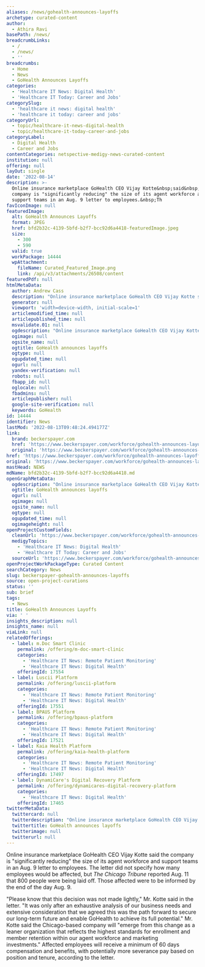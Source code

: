 ```yaml
---
aliases: /news/gohealth-announces-layoffs
archetype: curated-content
author:
  - Athira Ravi
basePath: /news/
breadcrumbLinks:
  - /
  - /news/
  - ''
breadcrumbs:
  - Home
  - News
  - GoHealth Announces Layoffs
categories:
  - 'Healthcare IT News: Digital Health'
  - 'Healthcare IT Today: Career and Jobs'
categorySlug:
  - 'healthcare it news: digital health'
  - 'healthcare it today: career and jobs'
categoryUrl:
  - topic/healthcare-it-news-digital-health
  - topic/healthcare-it-today-career-and-jobs
categoryLabel:
  - Digital Health
  - Career and Jobs
contentCategories: netspective-medigy-news-curated-content
institution: null
offering: null
layOut: single
date: '2022-08-14'
description: >-
  Online insurance marketplace GoHealth CEO Vijay Kotte&nbsp;said&nbsp;the
  company is "significantly reducing" the size of its agent workforce and
  support teams in an Aug. 9 letter to employees.&nbsp;Th
favIconImage: null
featuredImage:
  alt: GoHealth Announces Layoffs
  format: JPEG
  href: bfd2b32c-4139-5bfd-b2f7-bcc92d6a4418-featuredImage.jpeg
  size:
    - 300
    - 590
  valid: true
  workPackage: 14444
  wpAttachment:
    fileName: Curated_Featured_Image.png
    link: /api/v3/attachments/26508/content
featuredPdf: null
htmlMetaData:
  author: Andrew Cass
  description: "Online insurance marketplace GoHealth CEO Vijay Kotte said the company is \"significantly reducing\" the size of its agent workforce and support teams in an Aug. 9 letter to employees.\_"
  generator: null
  viewport: 'width=device-width, initial-scale=1'
  articlemodified_time: null
  articlepublished_time: null
  msvalidate.01: null
  ogdescription: "Online insurance marketplace GoHealth CEO Vijay Kotte said the company is \"significantly reducing\" the size of its agent workforce and support teams in an Aug. 9 letter to employees.\_"
  ogimage: null
  ogsite_name: null
  ogtitle: GoHealth announces layoffs
  ogtype: null
  ogupdated_time: null
  ogurl: null
  yandex-verification: null
  robots: null
  fbapp_id: null
  oglocale: null
  fbadmins: null
  articlepublisher: null
  google-site-verification: null
  keywords: GoHealth
id: 14444
identifier: News
lastMod: '2022-08-13T09:48:24.494177Z'
link:
  brand: beckerspayer.com
  href: 'https://www.beckerspayer.com/workforce/gohealth-announces-layoffs.html'
  original: 'https://www.beckerspayer.com/workforce/gohealth-announces-layoffs.html'
href: 'https://www.beckerspayer.com/workforce/gohealth-announces-layoffs.html'
original: 'https://www.beckerspayer.com/workforce/gohealth-announces-layoffs.html'
mastHead: NEWS
mdName: bfd2b32c-4139-5bfd-b2f7-bcc92d6a4418.md
openGraphMetaData:
  ogdescription: "Online insurance marketplace GoHealth CEO Vijay Kotte said the company is \"significantly reducing\" the size of its agent workforce and support teams in an Aug. 9 letter to employees.\_"
  ogtitle: GoHealth announces layoffs
  ogurl: null
  ogimage: null
  ogsite_name: null
  ogtype: null
  ogupdated_time: null
  ogimageheight: null
openProjectCustomFields:
  cleanUrl: 'https://www.beckerspayer.com/workforce/gohealth-announces-layoffs.html'
  medigyTopics:
    - 'Healthcare IT News: Digital Health'
    - 'Healthcare IT Today: Career and Jobs'
  sourceUrl: 'https://www.beckerspayer.com/workforce/gohealth-announces-layoffs.html'
openProjectWorkPackageType: Curated Content
searchCategory: News
slug: beckerspayer-gohealth-announces-layoffs
source: open-project-curations
status: ''
sub: brief
tags:
  - News
title: GoHealth Announces Layoffs
via: ' '
insights_description: null
insights_name: null
viaLink: null
relatedOfferings:
  - label: m.Doc Smart Clinic
    permalink: /offering/m-doc-smart-clinic
    categories:
      - 'Healthcare IT News: Remote Patient Monitoring'
      - 'Healthcare IT News: Digital Health'
    offeringId: 17554
  - label: Luscii Platform
    permalink: /offering/luscii-platform
    categories:
      - 'Healthcare IT News: Remote Patient Monitoring'
      - 'Healthcare IT News: Digital Health'
    offeringId: 17551
  - label: BPAUS Platform
    permalink: /offering/bpaus-platform
    categories:
      - 'Healthcare IT News: Remote Patient Monitoring'
      - 'Healthcare IT News: Digital Health'
    offeringId: 17521
  - label: Kaia Health Platform
    permalink: /offering/kaia-health-platform
    categories:
      - 'Healthcare IT News: Remote Patient Monitoring'
      - 'Healthcare IT News: Digital Health'
    offeringId: 17497
  - label: DynamiCare's Digital Recovery Platform
    permalink: /offering/dynamicares-digital-recovery-platform
    categories:
      - 'Healthcare IT News: Digital Health'
    offeringId: 17465
twitterMetaData:
  twittercard: null
  twitterdescription: "Online insurance marketplace GoHealth CEO Vijay Kotte said the company is \"significantly reducing\" the size of its agent workforce and support teams in an Aug. 9 letter to employees.\_"
  twittertitle: GoHealth announces layoffs
  twitterimage: null
  twitterurl: null
---
```

<p>Online insurance marketplace GoHealth CEO Vijay Kotte&nbsp;said&nbsp;the company is "significantly reducing" the size of its agent workforce and support teams in an Aug. 9 letter to employees.&nbsp;The letter did not specify how many employees would be affected, but&nbsp;<i>The Chicago Tribune</i>&nbsp;reported&nbsp;Aug. 11 that 800 people were being laid off.&nbsp;Those affected were to be informed by the end of the day Aug. 9.&nbsp;</p><p>"Please know that this decision was not made lightly," Mr. Kotte said in the letter. "It was only after an exhaustive analysis of our business needs and extensive consideration that we agreed this was the path forward to secure our long-term future and enable GoHealth to achieve its full potential." Mr. Kotte said the Chicago-based company will "emerge from this change as a leaner organization that reflects the highest standards for enrollment and member retention within our agent workforce and marketing investments."&nbsp;Affected employees will receive a minimum of 60 days compensation and benefits, with potentially more severance pay based on position and tenure, according to the letter.</p>